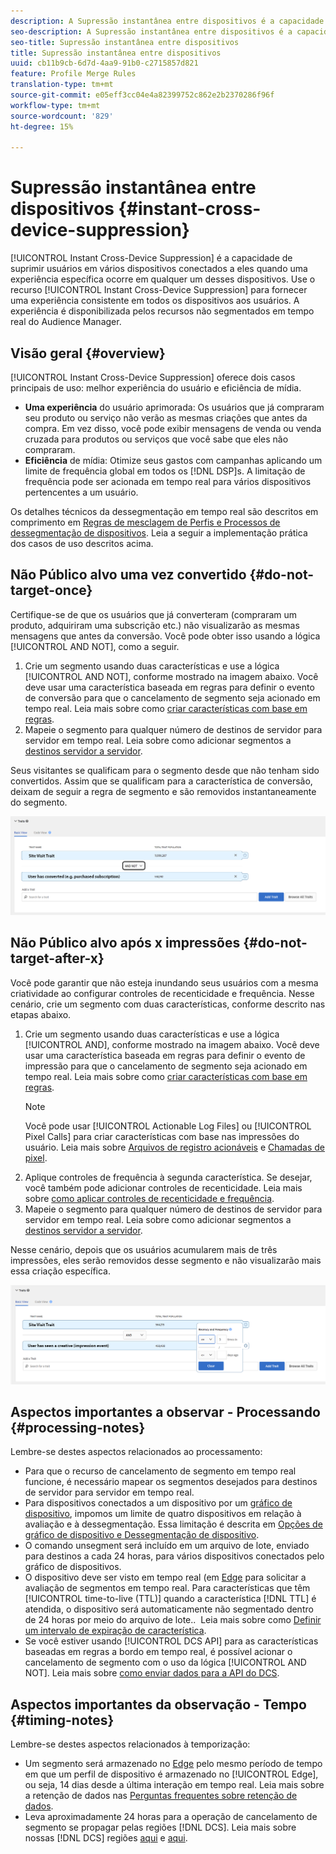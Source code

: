 ```yaml
---
description: A Supressão instantânea entre dispositivos é a capacidade de omitir usuários entre vários dispositivos conectados a eles quando uma experiência em particular ocorrer em um desses dispositivos. Use o recurso de Supressão instantânea entre dispositivos para fornecer uma experiência consistente entre dispositivos para seus usuários. A experiência é disponibilizada pelos recursos não segmentados em tempo real do Audience Manager.
seo-description: A Supressão instantânea entre dispositivos é a capacidade de omitir usuários entre vários dispositivos conectados a eles quando uma experiência em particular ocorrer em um desses dispositivos. Use o recurso de Supressão instantânea entre dispositivos para fornecer uma experiência consistente entre dispositivos para seus usuários. A experiência é disponibilizada pelos recursos não segmentados em tempo real do Audience Manager.
seo-title: Supressão instantânea entre dispositivos
title: Supressão instantânea entre dispositivos
uuid: cb11b9cb-6d7d-4aa9-91b0-c2715857d821
feature: Profile Merge Rules
translation-type: tm+mt
source-git-commit: e05eff3cc04e4a82399752c862e2b2370286f96f
workflow-type: tm+mt
source-wordcount: '829'
ht-degree: 15%

---
```



# Supressão instantânea entre dispositivos {#instant-cross-device-suppression}

[!UICONTROL Instant Cross-Device Suppression] é a capacidade de suprimir usuários em vários dispositivos conectados a eles quando uma experiência específica ocorre em qualquer um desses dispositivos. Use o recurso [!UICONTROL Instant Cross-Device Suppression] para fornecer uma experiência consistente em todos os dispositivos aos usuários. A experiência é disponibilizada pelos recursos não segmentados em tempo real do Audience Manager.

## Visão geral {#overview}

[!UICONTROL Instant Cross-Device Suppression] oferece dois casos principais de uso: melhor experiência do usuário e eficiência de mídia.

* **Uma experiência** do usuário aprimorada: Os usuários que já compraram seu produto ou serviço não verão as mesmas criações que antes da compra. Em vez disso, você pode exibir mensagens de venda ou venda cruzada para produtos ou serviços que você sabe que eles não compraram.
* **Eficiência** de mídia: Otimize seus gastos com campanhas aplicando um limite de frequência global em todos os  [!DNL DSP]s. A limitação de frequência pode ser acionada em tempo real para vários dispositivos pertencentes a um usuário.

Os detalhes técnicos da dessegmentação em tempo real são descritos em comprimento em [Regras de mesclagem de Perfis e Processos de dessegmentação de dispositivos](merge-rule-unsegment.md). Leia a seguir a implementação prática dos casos de uso descritos acima.

## Não Público alvo uma vez convertido {#do-not-target-once}

Certifique-se de que os usuários que já converteram (compraram um produto, adquiriram uma subscrição etc.) não visualizarão as mesmas mensagens que antes da conversão. Você pode obter isso usando a lógica [!UICONTROL AND NOT], como a seguir.

1. Crie um segmento usando duas características e use a lógica [!UICONTROL AND NOT], conforme mostrado na imagem abaixo. Você deve usar uma característica baseada em regras para definir o evento de conversão para que o cancelamento de segmento seja acionado em tempo real. Leia mais sobre como [criar características com base em regras](../traits/create-onboarded-rule-based-traits.md).
2. Mapeie o segmento para qualquer número de destinos de servidor para servidor em tempo real. Leia sobre como adicionar segmentos a [destinos servidor a servidor](../destinations/add-edit-segments.md).

Seus visitantes se qualificam para o segmento desde que não tenham sido convertidos. Assim que se qualificam para a característica de conversão, deixam de seguir a regra de segmento e são removidos instantaneamente do segmento.

![](assets/and_not_use_case.png)

## Não Público alvo após x impressões {#do-not-target-after-x}

Você pode garantir que não esteja inundando seus usuários com a mesma criatividade ao configurar controles de recenticidade e frequência. Nesse cenário, crie um segmento com duas características, conforme descrito nas etapas abaixo.

1. Crie um segmento usando duas características e use a lógica [!UICONTROL AND], conforme mostrado na imagem abaixo. Você deve usar uma característica baseada em regras para definir o evento de impressão para que o cancelamento de segmento seja acionado em tempo real. Leia mais sobre como [criar características com base em regras](../traits/create-onboarded-rule-based-traits.md).
   >[!NOTE]
   >
   >Você pode usar [!UICONTROL Actionable Log Files] ou [!UICONTROL Pixel Calls] para criar características com base nas impressões do usuário. Leia mais sobre [Arquivos de registro acionáveis](../../integration/media-data-integration/actionable-log-files.md) e [Chamadas de pixel](../../integration/media-data-integration/impression-data-pixels.md).
2. Aplique controles de frequência à segunda característica. Se desejar, você também pode adicionar controles de recenticidade. Leia mais sobre [como aplicar controles de recenticidade e frequência](../segments/recency-and-frequency.md).
3. Mapeie o segmento para qualquer número de destinos de servidor para servidor em tempo real. Leia sobre como adicionar segmentos a [destinos servidor a servidor](../destinations/add-edit-segments.md).

Nesse cenário, depois que os usuários acumularem mais de três impressões, eles serão removidos desse segmento e não visualizarão mais essa criação específica.

![](assets/impressions_use_case.png)

## Aspectos importantes a observar - Processando {#processing-notes}

Lembre-se destes aspectos relacionados ao processamento:

* Para que o recurso de cancelamento de segmento em tempo real funcione, é necessário mapear os segmentos desejados para destinos de servidor para servidor em tempo real.
* Para dispositivos conectados a um dispositivo por um [gráfico de dispositivo](profile-link-use-case.md#recommendations), impomos um limite de quatro dispositivos em relação à avaliação e à dessegmentação. Essa limitação é descrita em [Opções de gráfico de dispositivo e Dessegmentação de dispositivo](merge-rule-unsegment.md#device-graph-options-unsegmentation). &#x200B;
* O comando unsegment será incluído em um arquivo de lote, enviado para destinos a cada 24 horas, para vários dispositivos conectados pelo gráfico de dispositivos.
* O dispositivo deve ser visto em tempo real (em [Edge](../../reference/system-components/components-edge.md) para solicitar a avaliação de segmentos em tempo real. Para características que têm [!UICONTROL time-to-live (TTL)] quando a característica [!DNL TTL] é atendida, o dispositivo será automaticamente não segmentado dentro de 24 horas por meio do arquivo de lote.. &#x200B; Leia mais sobre como [Definir um intervalo de expiração de característica](../traits/create-onboarded-rule-based-traits.md#set-expiration-interval).
* Se você estiver usando [!UICONTROL DCS API] para as características baseadas em regras a bordo em tempo real, é possível acionar o cancelamento de segmento com o uso da lógica [!UICONTROL AND NOT]. Leia mais sobre [como enviar dados para a API do DCS](../../api/dcs-intro/dcs-event-calls/dcs-url-send.md). &#x200B;

## Aspectos importantes da observação - Tempo {#timing-notes}

Lembre-se destes aspectos relacionados à temporização:

* Um segmento será armazenado no [Edge](../../reference/system-components/components-edge.md) pelo mesmo período de tempo em que um perfil de dispositivo é armazenado no [!UICONTROL Edge], ou seja, 14 dias desde a última interação em tempo real. Leia mais sobre a retenção de dados nas [Perguntas frequentes sobre retenção de dados](../../faq/faq-privacy.md#data-retention-faq).
* Leva aproximadamente 24 horas para a operação de cancelamento de segmento se propagar pelas regiões [!DNL DCS]. Leia mais sobre nossas [!DNL DCS] regiões [aqui](../..//reference/system-components/components-data-collection.md) e [aqui](../../api/dcs-intro/dcs-api-reference/dcs-regions.md).
